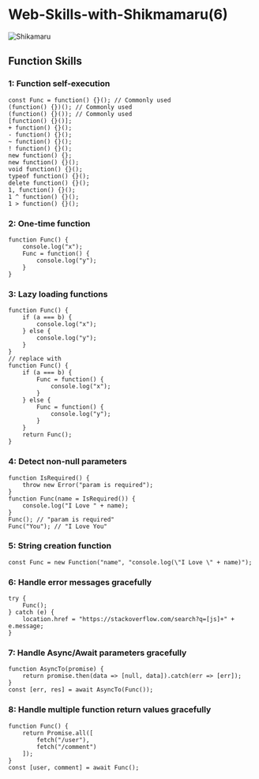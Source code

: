 # Web-Skills-with-Shikmamaru(6)
![Shikamaru](https://github.com/whitebird1016/Web-Skills-with-Shikmamaru/blob/main/1_HTGSqvOc52yfMwyLhCMjVA.jpeg)
<h2>Function Skills</h2>
<h3>1: Function self-execution</h3>

```
const Func = function() {}(); // Commonly used
(function() {})(); // Commonly used
(function() {}()); // Commonly used
[function() {}()];
+ function() {}();
- function() {}();
~ function() {}();
! function() {}();
new function() {};
new function() {}();
void function() {}();
typeof function() {}();
delete function() {}();
1, function() {}();
1 ^ function() {}();
1 > function() {}();
```
<h3>2: One-time function</h3>

```
function Func() {
    console.log("x");
    Func = function() {
        console.log("y");
    }
}
```
<h3>3: Lazy loading functions</h3>

```
function Func() {
    if (a === b) {
        console.log("x");
    } else {
        console.log("y");
    }
}
// replace with
function Func() {
    if (a === b) {
        Func = function() {
            console.log("x");
        }
    } else {
        Func = function() {
            console.log("y");
        }
    }
    return Func();
}
```
<h3>4: Detect non-null parameters</h3>

```
function IsRequired() {
    throw new Error("param is required");
}
function Func(name = IsRequired()) {
    console.log("I Love " + name);
}
Func(); // "param is required"
Func("You"); // "I Love You"
```
<h3>5: String creation function</h3>

```
const Func = new Function("name", "console.log(\"I Love \" + name)");

```
<h3>6: Handle error messages gracefully</h3>

```
try {
    Func();
} catch (e) {
    location.href = "https://stackoverflow.com/search?q=[js]+" + e.message;
}
```

<h3>7: Handle Async/Await parameters gracefully</h3>

```
function AsyncTo(promise) {
    return promise.then(data => [null, data]).catch(err => [err]);
}
const [err, res] = await AsyncTo(Func());
```

<h3>8:  Handle multiple function return values gracefully</h3>

```
function Func() {
    return Promise.all([
        fetch("/user"),
        fetch("/comment")
    ]);
}
const [user, comment] = await Func();
```
